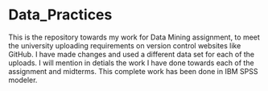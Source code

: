 # Data_Practices

This is the repository towards my work for Data Mining assignment, to meet the university uploading requirements on version control websites like GitHub. I have made changes and used a different data set for each of the uploads. I will mention in detials the work I have done towards each of the assignment and midterms. This complete work has been done in IBM SPSS modeler. 
